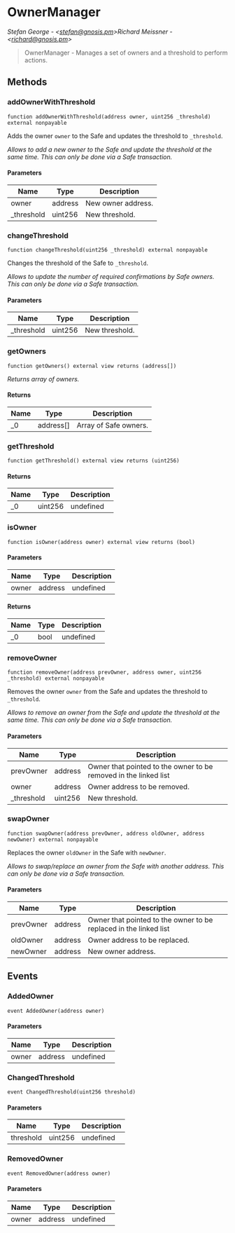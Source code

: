 # OwnerManager

*Stefan George - &lt;stefan@gnosis.pm&gt;Richard Meissner - &lt;richard@gnosis.pm&gt;*

> OwnerManager - Manages a set of owners and a threshold to perform actions.





## Methods

### addOwnerWithThreshold

```solidity
function addOwnerWithThreshold(address owner, uint256 _threshold) external nonpayable
```

Adds the owner `owner` to the Safe and updates the threshold to `_threshold`.

*Allows to add a new owner to the Safe and update the threshold at the same time.      This can only be done via a Safe transaction.*

#### Parameters

| Name | Type | Description |
|---|---|---|
| owner | address | New owner address.
| _threshold | uint256 | New threshold.

### changeThreshold

```solidity
function changeThreshold(uint256 _threshold) external nonpayable
```

Changes the threshold of the Safe to `_threshold`.

*Allows to update the number of required confirmations by Safe owners.      This can only be done via a Safe transaction.*

#### Parameters

| Name | Type | Description |
|---|---|---|
| _threshold | uint256 | New threshold.

### getOwners

```solidity
function getOwners() external view returns (address[])
```



*Returns array of owners.*


#### Returns

| Name | Type | Description |
|---|---|---|
| _0 | address[] | Array of Safe owners.

### getThreshold

```solidity
function getThreshold() external view returns (uint256)
```






#### Returns

| Name | Type | Description |
|---|---|---|
| _0 | uint256 | undefined

### isOwner

```solidity
function isOwner(address owner) external view returns (bool)
```





#### Parameters

| Name | Type | Description |
|---|---|---|
| owner | address | undefined

#### Returns

| Name | Type | Description |
|---|---|---|
| _0 | bool | undefined

### removeOwner

```solidity
function removeOwner(address prevOwner, address owner, uint256 _threshold) external nonpayable
```

Removes the owner `owner` from the Safe and updates the threshold to `_threshold`.

*Allows to remove an owner from the Safe and update the threshold at the same time.      This can only be done via a Safe transaction.*

#### Parameters

| Name | Type | Description |
|---|---|---|
| prevOwner | address | Owner that pointed to the owner to be removed in the linked list
| owner | address | Owner address to be removed.
| _threshold | uint256 | New threshold.

### swapOwner

```solidity
function swapOwner(address prevOwner, address oldOwner, address newOwner) external nonpayable
```

Replaces the owner `oldOwner` in the Safe with `newOwner`.

*Allows to swap/replace an owner from the Safe with another address.      This can only be done via a Safe transaction.*

#### Parameters

| Name | Type | Description |
|---|---|---|
| prevOwner | address | Owner that pointed to the owner to be replaced in the linked list
| oldOwner | address | Owner address to be replaced.
| newOwner | address | New owner address.



## Events

### AddedOwner

```solidity
event AddedOwner(address owner)
```





#### Parameters

| Name | Type | Description |
|---|---|---|
| owner  | address | undefined |

### ChangedThreshold

```solidity
event ChangedThreshold(uint256 threshold)
```





#### Parameters

| Name | Type | Description |
|---|---|---|
| threshold  | uint256 | undefined |

### RemovedOwner

```solidity
event RemovedOwner(address owner)
```





#### Parameters

| Name | Type | Description |
|---|---|---|
| owner  | address | undefined |




